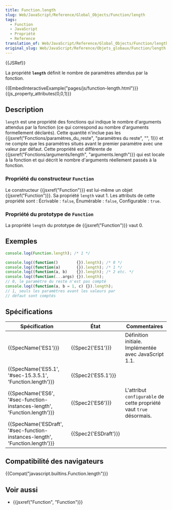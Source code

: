 ```yaml
---
title: Function.length
slug: Web/JavaScript/Reference/Global_Objects/Function/length
tags:
  - Function
  - JavaScript
  - Propriété
  - Reference
translation_of: Web/JavaScript/Reference/Global_Objects/Function/length
original_slug: Web/JavaScript/Reference/Objets_globaux/Function/length
---
```

{{JSRef}}

La propriété **`length`** définit le nombre de paramètres attendus par la fonction.

{{EmbedInteractiveExample("pages/js/function-length.html")}}{{js_property_attributes(0,0,1)}}

## Description

`length` est une propriété des fonctions qui indique le nombre d'arguments attendus par la fonction (ce qui correspond au nombre d'arguments formellement déclarés). Cette quantité n'inclue pas les {{jsxref("Fonctions/paramètres_du_reste", "paramètres du reste", "", 1)}} et ne compte que les paramètres situés avant le premier paramètre avec une valeur par défaut. Cette propriété est différente de {{jsxref("Fonctions/arguments/length", "arguments.length")}} qui est locale à la fonction et qui décrit le nombre d'arguments réellement passés à la fonction.

### Propriété du constructeur `Function`

Le constructeur {{jsxref("Function")}} est lui-même un objet {{jsxref("Function")}}. Sa propriété `length` vaut 1. Les attributs de cette propriété sont : Écrivable : `false`, Énumérable : `false`, Configurable : `true`.

### Propriété du prototype de `Function`

La propriété `length` du prototype de {{jsxref("Function")}} vaut 0.

## Exemples

```js
console.log(Function.length); /* 1 */

console.log((function()        {}).length); /* 0 */
console.log((function(a)       {}).length); /* 1 */
console.log((function(a, b)    {}).length); /* 2 etc. */
console.log((function(...args) {}).length);
// 0, le paramètre du reste n'est pas compté
console.log((function(a, b = 1, c) {}).length);
// 1, seuls les paramètres avant les valeurs par
// défaut sont comptés
```

## Spécifications

| Spécification                                                                                        | État                         | Commentaires                                                        |
| ---------------------------------------------------------------------------------------------------- | ---------------------------- | ------------------------------------------------------------------- |
| {{SpecName('ES1')}}                                                                             | {{Spec2('ES1')}}         | Définition initiale. Implémentée avec JavaScript 1.1.               |
| {{SpecName('ES5.1', '#sec-15.3.5.1', 'Function.length')}}                         | {{Spec2('ES5.1')}}     |                                                                     |
| {{SpecName('ES6', '#sec-function-instances-length', 'Function.length')}}     | {{Spec2('ES6')}}         | L'attribut `configurable` de cette propriété vaut `true` désormais. |
| {{SpecName('ESDraft', '#sec-function-instances-length', 'Function.length')}} | {{Spec2('ESDraft')}} |                                                                     |

## Compatibilité des navigateurs

{{Compat("javascript.builtins.Function.length")}}

## Voir aussi

- {{jsxref("Function", "Function")}}
